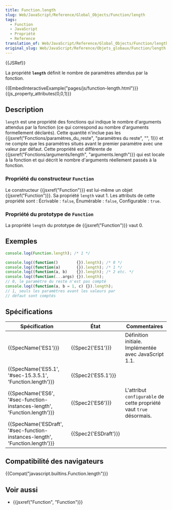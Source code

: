 ```yaml
---
title: Function.length
slug: Web/JavaScript/Reference/Global_Objects/Function/length
tags:
  - Function
  - JavaScript
  - Propriété
  - Reference
translation_of: Web/JavaScript/Reference/Global_Objects/Function/length
original_slug: Web/JavaScript/Reference/Objets_globaux/Function/length
---
```

{{JSRef}}

La propriété **`length`** définit le nombre de paramètres attendus par la fonction.

{{EmbedInteractiveExample("pages/js/function-length.html")}}{{js_property_attributes(0,0,1)}}

## Description

`length` est une propriété des fonctions qui indique le nombre d'arguments attendus par la fonction (ce qui correspond au nombre d'arguments formellement déclarés). Cette quantité n'inclue pas les {{jsxref("Fonctions/paramètres_du_reste", "paramètres du reste", "", 1)}} et ne compte que les paramètres situés avant le premier paramètre avec une valeur par défaut. Cette propriété est différente de {{jsxref("Fonctions/arguments/length", "arguments.length")}} qui est locale à la fonction et qui décrit le nombre d'arguments réellement passés à la fonction.

### Propriété du constructeur `Function`

Le constructeur {{jsxref("Function")}} est lui-même un objet {{jsxref("Function")}}. Sa propriété `length` vaut 1. Les attributs de cette propriété sont : Écrivable : `false`, Énumérable : `false`, Configurable : `true`.

### Propriété du prototype de `Function`

La propriété `length` du prototype de {{jsxref("Function")}} vaut 0.

## Exemples

```js
console.log(Function.length); /* 1 */

console.log((function()        {}).length); /* 0 */
console.log((function(a)       {}).length); /* 1 */
console.log((function(a, b)    {}).length); /* 2 etc. */
console.log((function(...args) {}).length);
// 0, le paramètre du reste n'est pas compté
console.log((function(a, b = 1, c) {}).length);
// 1, seuls les paramètres avant les valeurs par
// défaut sont comptés
```

## Spécifications

| Spécification                                                                                        | État                         | Commentaires                                                        |
| ---------------------------------------------------------------------------------------------------- | ---------------------------- | ------------------------------------------------------------------- |
| {{SpecName('ES1')}}                                                                             | {{Spec2('ES1')}}         | Définition initiale. Implémentée avec JavaScript 1.1.               |
| {{SpecName('ES5.1', '#sec-15.3.5.1', 'Function.length')}}                         | {{Spec2('ES5.1')}}     |                                                                     |
| {{SpecName('ES6', '#sec-function-instances-length', 'Function.length')}}     | {{Spec2('ES6')}}         | L'attribut `configurable` de cette propriété vaut `true` désormais. |
| {{SpecName('ESDraft', '#sec-function-instances-length', 'Function.length')}} | {{Spec2('ESDraft')}} |                                                                     |

## Compatibilité des navigateurs

{{Compat("javascript.builtins.Function.length")}}

## Voir aussi

- {{jsxref("Function", "Function")}}
